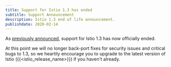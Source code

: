 ```yaml
---
title: Support for Istio 1.3 has ended
subtitle: Support Announcement
description: Istio 1.3 end of life announcement.
publishdate: 2020-02-14
---
```


As [previously announced](/news/support/announcing-1.3-eol/), support for Istio 1.3 has now officially ended.

At this point we will no longer back-port fixes for security issues and critical bugs to 1.3, so we heartily encourage you to upgrade to the latest version of Istio ({{<istio_release_name>}}) if you haven't already.
